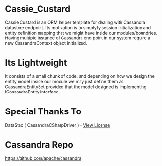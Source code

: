 # Cassie_Custard

Cassie Custard is an ORM helper template for dealing with Cassandra datastore endpoint. Its motivation is to simplyfy session initialization and entity definition mapping that we might have inside our modules/boundries. Having multiple instance of Cassandra end point in our system require a new CassandraContext object initialized.

# Its Lightweight

It consists of a small chunk of code, and depending on how we design the entity model inside our module we may just define them as CassandraEntitySet provided that the model designed is implementing ICassandraEntity interface. 

# Special Thanks To

DataStax ( CassandraCSharpDriver ) - [View License](https://github.com/datastax/csharp-driver/blob/master/LICENSE) 

# Cassandra Repo 

https://github.com/apache/cassandra


